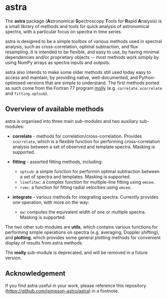 # astra

The **astra** package (**A**stronomical **S**pectroscopy **T**ools for **R**apid **A**nalysis) is a small library of methods and tools for quick analysis of astronomical spectra, with a particular focus on spectra in time series.

astra is designed to be a simple toolbox of various methods used in spectral analysis, such as cross-correlation, optimal subtraction, and flux resampling. It is intended to be flexible, and easy to use, by having minimal dependencies and/or proprietary objects -- most methods work simiply by using NumPy arrays as spectra inputs and outputs.

astra also intends to make some older methods still used today easy to access and maintain, by providing native, well-documented, and Python-optimised versions that are simple to understand. The first methods ported as such come from the Fortran 77 program [molly](https://cygnus.astro.warwick.ac.uk/phsaap/software/molly/html/USER_GUIDE.html) (e.g. `correlate.xcorrelate` and `fitting.optsub`).

## Overview of available methods

astra is organised into three main sub-modules and two auxiliary sub-modules:

* **correlate** - methods for correlation/cross-correlation. Provides `xcorrelate`, which is a flexible function for performing cross-correlation analysis between a set of observed and template spectra. Masking is supported.

* **fitting** - assorted fitting methods, including:
  - `optsub`: a simple function for performin optimal subtraction between a set of spectra and templates. Masking is supported.
  - `linefitmc`: a complex function for multiple-line fitting using `emcee`.
  - `rvmc`: a function for fitting radial velocities using `emcee`.

* **integrate** - various methods for integrating spectra. Currently provides one operation, with more on the way:
  - `ew`: computes the equivalent width of one or multiple spectra. Masking is supported.

The two other sub-modules are **utils**, which contains various functions for performing simple operations on spectra (e.g. averaging, Doppler shifting), and **plotting**, which provides some general plotting methods for convenient display of results from astra methods.

The **molly** sub-module is deprecated, and will be removed in a future version.

## Acknowledgement

If you find astra useful in your work, please reference this repository (https://github.com/jsimpson-astro/astra) in a footnote.


